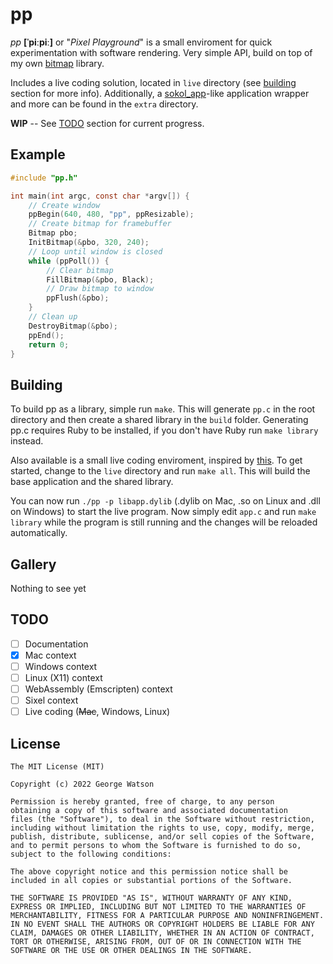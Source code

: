 # pp

_pp_ **[ˈpiːpiː]** or "_Pixel Playground_" is a small enviroment for quick experimentation with software rendering. Very simple API, build on top of my own [bitmap](https://github.com/takeiteasy/bitmap) library.

Includes a live coding solution, located in ```live``` directory (see [building](https://github.com/takeiteasy/pp#building) section for more info). Additionally, a [sokol_app](https://github.com/floooh/sokol/blob/master/sokol_app.h)-like application wrapper and more can be found in the ```extra``` directory.

**WIP** -- See [TODO](https://github.com/takeiteasy/pp#todo) section for current progress.

## Example

```c
#include "pp.h"

int main(int argc, const char *argv[]) {
    // Create window
    ppBegin(640, 480, "pp", ppResizable);
    // Create bitmap for framebuffer
    Bitmap pbo;
    InitBitmap(&pbo, 320, 240);
    // Loop until window is closed
    while (ppPoll()) {
        // Clear bitmap
        FillBitmap(&pbo, Black);
        // Draw bitmap to window
        ppFlush(&pbo);
    }
    // Clean up
    DestroyBitmap(&pbo);
    ppEnd();
    return 0;
}
```

## Building

To build pp as a library, simple run ```make```. This will generate ```pp.c``` in the root directory and then create a shared library in the ```build``` folder. Generating pp.c requires Ruby to be installed, if you don't have Ruby run ```make library``` instead.

Also available is a small live coding enviroment, inspired by [this](https://nullprogram.com/blog/2014/12/23/). To get started, change to the ```live``` directory and run ```make all```. This will build the base application and the shared library. 

You can now run ```./pp -p libapp.dylib``` (.dylib on Mac, .so on Linux and .dll on Windows) to start the live program. Now simply edit ```app.c``` and run ```make library``` while the program is still running and the changes will be reloaded automatically.

## Gallery

Nothing to see yet

## TODO

- [ ] Documentation
- [X] Mac context
- [ ] Windows context
- [ ] Linux (X11) context
- [ ] WebAssembly (Emscripten) context
- [ ] Sixel context
- [ ] Live coding (~~Mac~~, Windows, Linux)

## License
```
The MIT License (MIT)

Copyright (c) 2022 George Watson

Permission is hereby granted, free of charge, to any person
obtaining a copy of this software and associated documentation
files (the "Software"), to deal in the Software without restriction,
including without limitation the rights to use, copy, modify, merge,
publish, distribute, sublicense, and/or sell copies of the Software,
and to permit persons to whom the Software is furnished to do so,
subject to the following conditions:

The above copyright notice and this permission notice shall be
included in all copies or substantial portions of the Software.

THE SOFTWARE IS PROVIDED "AS IS", WITHOUT WARRANTY OF ANY KIND,
EXPRESS OR IMPLIED, INCLUDING BUT NOT LIMITED TO THE WARRANTIES OF
MERCHANTABILITY, FITNESS FOR A PARTICULAR PURPOSE AND NONINFRINGEMENT.
IN NO EVENT SHALL THE AUTHORS OR COPYRIGHT HOLDERS BE LIABLE FOR ANY
CLAIM, DAMAGES OR OTHER LIABILITY, WHETHER IN AN ACTION OF CONTRACT,
TORT OR OTHERWISE, ARISING FROM, OUT OF OR IN CONNECTION WITH THE
SOFTWARE OR THE USE OR OTHER DEALINGS IN THE SOFTWARE.
```
